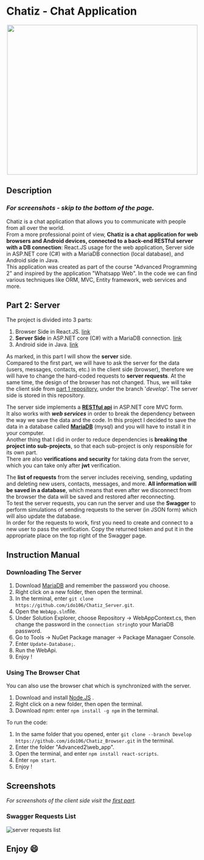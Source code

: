 # Chatiz - Chat Application
<p align="center">
  <img 
    width="500"
    height="393"
    src="https://user-images.githubusercontent.com/92651125/197267879-3c5e0b83-5f6a-4a4c-a414-80e77f2bb319.png"
  >
</p>

## Description
### ***For screenshots - skip to the bottom of the page.***  


Chatiz is a chat application that allows you to communicate with people from all over the world.  
From a more professional point of view, **Chatiz is a chat application for web browsers and Android devices, connected to a back-end RESTful server with a DB connection**: React.JS usage for the web application, Server side in ASP.NET core (C#) with a MariaDB connection (local database), and Android side in Java.  
This application was created as part of the course "Advanced Programming 2" and inspired by the application "Whatsapp Web". In the code we can find various techniques like ORM, MVC, Entity framework, web services and more.  

## Part 2: Server
The project is divided into 3 parts:

 1. Browser Side in React.JS. [link](https://github.com/ido106/Chatiz_Browser)
 2. **Server Side** in ASP.NET core (C#) with a MariaDB connection. [link](https://github.com/ido106/Chatiz_Server)
 3. Android side in Java. [link](https://github.com/ido106/Chatiz_Android)  

As marked, in this part I will show the **server** side.  
Compared to the first part, we will have to ask the server for the data (users, messages, contacts, etc.) in the client side (browser), therefore we will have to change the hard-coded requests to **server requests**. At the same time, the design of the browser has not changed. Thus, we will take the client side from [part 1 repository](https://github.com/ido106/Chatiz_Browser), under the branch '*develop*'. The server side is stored in this repository.

The server side implements a **[RESTful api](https://en.wikipedia.org/wiki/Representational_state_transfer)** in ASP.NET core MVC form.  
It also works with ***web services*** in order to break the dependency between the way we save the data and the code. In this project I decided to save the data in a database called **[MariaDB](https://mariadb.org/)** (mysql) and you will have to install it in your computer.  
Another thing that I did in order to reduce dependencies is **breaking the project into sub-projects**, so that each sub-project is only responsible for its own part.  
There are also **verifications and security** for taking data from the server, which you can take only after **jwt** verification.

The **list of requests** from the server includes receiving, sending, updating and deleting new users, contacts, messages, and more. **All information will be saved in a database**, which means that even after we disconnect from the browser the data will be saved and restored after reconnecting.  
To test the server requests, you can run the server and use the **Swagger** to perform simulations of sending requests to the server (in JSON form) which will also update the database.  
In order for the requests to work, first you need to create and connect to a new user to pass the verification. Copy the returned token and put it in the appropriate place on the top right of the Swagger page.  


## Instruction Manual

### Downloading The Server
 1. Download [MariaDB](https://mariadb.org/download/?t=mariadb&p=mariadb&r=10.11.0&os=windows&cpu=x86_64&pkg=msi&m=truenetwork) and remember the password you choose.
 2. Right click on a new folder, then open the terminal.
 3. In the terminal, enter `git clone https://github.com/ido106/Chatiz_Server.git`.
 4. Open the `WebApp.sln`file.
 5. Under Solution Explorer, choose Repository -> WebAppContext.cs, then change the password in the `connection string`to your MariaDB password.
 6. Go to Tools -> NuGet Package manager -> Package Managaer Console.
 7. Enter `Update-Database;`.
 8. Run the WebApi.
 9. Enjoy !

### Using The Browser Chat
You can also use the browser chat which is synchronized with the server.

 1. Download and install [Node.JS](https://nodejs.org/en/download/) .
 2. Right click on a new folder, then open the terminal.
 3. Download npm: enter `npm install -g npm` in the terminal.
 
 To run the code:
 1. In the same folder that you opened, enter `git clone --branch Develop https://github.com/ido106/Chatiz_Browser.git` in the terminal.
 2. Enter the folder "Advanced2\web_app".
 3. Open the terminal, and enter `npm install react-scripts`.
 4. Enter `npm start`.
 5. Enjoy !

## Screenshots
*For screenshots of the client side visit the [first part](https://github.com/ido106/Chatiz_Browser).*

### Swagger Requests List
![server requests list](https://user-images.githubusercontent.com/92651125/197361683-ce7c4aaf-16c1-4fef-8172-5a164a23a197.png)

## **Enjoy	:smile:**

